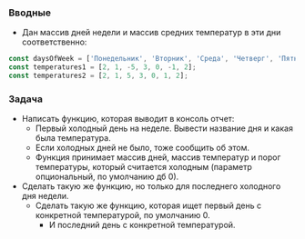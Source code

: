### Вводные

* Дан массив дней недели и массив средних температур в эти дни соответственно:

```javascript
const daysOfWeek = ['Понедельник', 'Вторник', 'Среда', 'Четверг', 'Пятница', 'Суббота', 'Воскресенье'];
const temperatures1 = [2, 1, -5, 3, 0, -1, 2];
const temperatures2 = [2, 1, 5, 3, 0, 1, 2];
```

### Задача

* Написать функцию, которая выводит в консоль отчет:
  * Первый холодный день на неделе. Вывести название дня и какая была температура.
  * Если холодных дней не было, тоже сообщить об этом.
  * Функция принимает массив дней, массив температур и порог температуры, который считается холодным (параметр опциональный, по умолчанию дб 0).
* Сделать такую же функцию, но только для последнего холодного дня недели.
  * Сделать такую же функцию, которая ищет первый день с конкретной температурой, по умолчанию 0.
    * И последний день с конкретной температурой.
